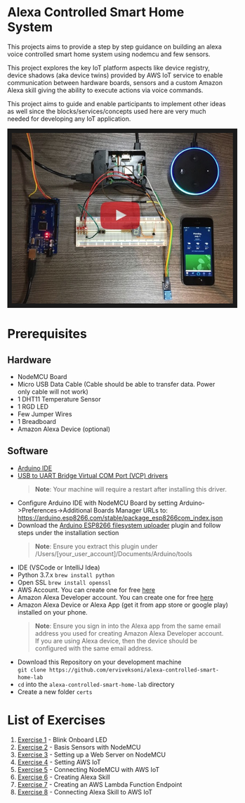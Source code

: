 # Alexa Controlled Smart Home System

This projects aims to provide a step by step guidance on building an alexa voice controlled smart home system using nodemcu and few sensors.

This project explores the key IoT platform aspects like device registry, 
device shadows (aka device twins) provided by AWS IoT service to enable communication between hardware boards, sensors and a custom Amazon Alexa skill giving the ability to execute actions via voice commands.

This project aims to guide and enable participants to implement other ideas as well since the blocks/services/concepts used here are very much needed for developing any IoT application.

<a href="https://raw.githubusercontent.com/erviveksoni/alexa-controlled-smart-home-lab/master/images/IOTTeaser.MOV"><img src="https://raw.githubusercontent.com/erviveksoni/alexa-controlled-smart-home-lab/master/images/project_banner.jpeg" alt="Alexa" width="600" border="10" />
<br/></a>

# Prerequisites
## Hardware
- NodeMCU Board 
- Micro USB Data Cable (Cable should be able to transfer data. Power only cable will not work)
- 1 DHT11 Temperature Sensor
- 1 RGD LED
- Few Jumper Wires
- 1 Breadboard
- Amazon Alexa Device (optional)

## Software
- [Arduino IDE](https://www.arduino.cc/en/main/software)
- [USB to UART Bridge Virtual COM Port (VCP) drivers](https://www.silabs.com/documents/public/software/Mac_OSX_VCP_Driver.zip)
  > __Note__: Your machine will require a restart after installing this driver.
- Configure Arduino IDE with NodeMCU Board by setting Arduino->Preferences->Additional Boards Manager URLs to:  https://arduino.esp8266.com/stable/package_esp8266com_index.json
- Download the [Arduino ESP8266 filesystem uploader](https://github.com/esp8266/arduino-esp8266fs-plugin#installation) plugin and follow steps under the installation section
  > __Note__: Ensure you extract this plugin under /Users/[your_user_account]/Documents/Arduino/tools
- IDE (VSCode or IntelliJ Idea)
- Python 3.7.x `brew install python`
- Open SSL `brew install openssl`
- AWS Account. You can create one for free [here](https://aws.amazon.com/free/)
- Amazon Alexa Developer account. You can create one for free [here](https://developer.amazon.com)
- Amazon Alexa Device or Alexa App (get it from app store or google play) installed on your phone.
  > __Note__: Ensure you sign in into the Alexa app from the same email address you used for creating Amazon Alexa Developer account. If you are using Alexa device, then the device should be configured with the same email address.
- Download this Repository on your development machine  
  `git clone https://github.com/erviveksoni/alexa-controlled-smart-home-lab`
- `cd` into the `alexa-controlled-smart-home-lab` directory
- Create a new folder `certs` 


# List of Exercises
1. [Exercise 1](https://github.com/erviveksoni/alexa-controlled-smart-home-lab/tree/master/Exercise1) - Blink Onboard LED
2. [Exercise 2](https://github.com/erviveksoni/alexa-controlled-smart-home-lab/tree/master/Exercise2) - Basis Sensors with NodeMCU
3. [Exercise 3](https://github.com/erviveksoni/alexa-controlled-smart-home-lab/tree/master/Exercise3) - Setting up a Web Server on NodeMCU
4. [Exercise 4](https://github.com/erviveksoni/alexa-controlled-smart-home-lab/tree/master/Exercise4) - Setting AWS IoT
5. [Exercise 5](https://github.com/erviveksoni/alexa-controlled-smart-home-lab/tree/master/Exercise5) - Connecting NodeMCU with AWS IoT
6. [Exercise 6](https://github.com/erviveksoni/alexa-controlled-smart-home-lab/tree/master/Exercise6) - Creating Alexa Skill
7. [Exercise 7](https://github.com/erviveksoni/alexa-controlled-smart-home-lab/tree/master/Exercise7) - Creating an AWS Lambda Function Endpoint
8. [Exercise 8](https://github.com/erviveksoni/alexa-controlled-smart-home-lab/tree/master/Exercise8) - Connecting Alexa Skill to AWS IoT
